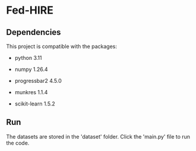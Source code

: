 # Fed-HIRE

## Dependencies

This project is compatible with the packages:

* python 3.11

* numpy 1.26.4

* progressbar2 4.5.0

* munkres 1.1.4

* scikit-learn 1.5.2

## Run

The datasets are stored in the 'dataset' folder. Click the 'main.py' file to run the code.
